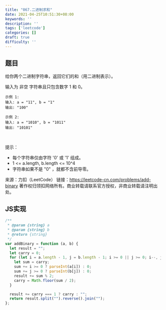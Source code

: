 ```yaml
---
title: "067.二进制求和"
date: 2021-04-25T10:51:30+08:00
keywords: ''
description: ''
tags: ['leetcode']
categories: []
draft: true
difficulty: ''
---
```


## 题目

给你两个二进制字符串，返回它们的和（用二进制表示）。

输入为 非空 字符串且只包含数字 1 和 0。
 
```
示例 1:
输入: a = "11", b = "1"
输出: "100"

示例 2:
输入: a = "1010", b = "1011"
输出: "10101"
```
 

提示：

- 每个字符串仅由字符 '0' 或 '1' 组成。
- 1 <= a.length, b.length <= 10^4
- 字符串如果不是 "0" ，就都不含前导零。

来源：力扣（LeetCode）
链接：https://leetcode-cn.com/problems/add-binary
著作权归领扣网络所有。商业转载请联系官方授权，非商业转载请注明出处。


## JS实现

```javascript
/**
 * @param {string} a
 * @param {string} b
 * @return {string}
 */
var addBinary = function (a, b) {
  let result = "";
  let carry = 0;
  for (let i = a.length - 1, j = b.length - 1; i >= 0 || j >= 0; i--, j--) {
    let sum = carry;
    sum += i >= 0 ? parseInt(a[i]) : 0;
    sum += j >= 0 ? parseInt(b[j]) : 0;
    result += sum % 2;
    carry = Math.floor(sum / 2);
  }

  result += carry === 1 ? carry : "";
  return result.split("").reverse().join("");
};
```
